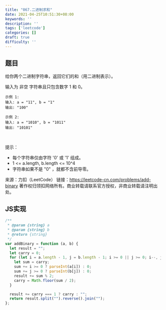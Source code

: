 ```yaml
---
title: "067.二进制求和"
date: 2021-04-25T10:51:30+08:00
keywords: ''
description: ''
tags: ['leetcode']
categories: []
draft: true
difficulty: ''
---
```


## 题目

给你两个二进制字符串，返回它们的和（用二进制表示）。

输入为 非空 字符串且只包含数字 1 和 0。
 
```
示例 1:
输入: a = "11", b = "1"
输出: "100"

示例 2:
输入: a = "1010", b = "1011"
输出: "10101"
```
 

提示：

- 每个字符串仅由字符 '0' 或 '1' 组成。
- 1 <= a.length, b.length <= 10^4
- 字符串如果不是 "0" ，就都不含前导零。

来源：力扣（LeetCode）
链接：https://leetcode-cn.com/problems/add-binary
著作权归领扣网络所有。商业转载请联系官方授权，非商业转载请注明出处。


## JS实现

```javascript
/**
 * @param {string} a
 * @param {string} b
 * @return {string}
 */
var addBinary = function (a, b) {
  let result = "";
  let carry = 0;
  for (let i = a.length - 1, j = b.length - 1; i >= 0 || j >= 0; i--, j--) {
    let sum = carry;
    sum += i >= 0 ? parseInt(a[i]) : 0;
    sum += j >= 0 ? parseInt(b[j]) : 0;
    result += sum % 2;
    carry = Math.floor(sum / 2);
  }

  result += carry === 1 ? carry : "";
  return result.split("").reverse().join("");
};
```
